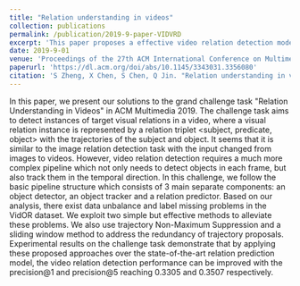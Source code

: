 ```yaml
---
title: "Relation understanding in videos"
collection: publications
permalink: /publication/2019-9-paper-VIDVRD
excerpt: 'This paper proposes a effective video relation detection model. <br/><img src='/images/crop.png'>'
date: 2019-9-01
venue: 'Proceedings of the 27th ACM International Conference on Multimedia'
paperurl: 'https://dl.acm.org/doi/abs/10.1145/3343031.3356080'
citation: 'S Zheng, X Chen, S Chen, Q Jin. "Relation understanding in videos." <i>2019 Proceedings of the 27th ACM International Conference on Multimedia</i>. 2662-2666.'
---
```

In this paper, we present our solutions to the grand challenge task "Relation Understanding in Videos" in ACM Multimedia 2019. The challenge task aims to detect instances of target visual relations in a video, where a visual relation instance is represented by a relation triplet <subject, predicate, object> with the trajectories of the subject and object. It seems that it is similar to the image relation detection task with the input changed from images to videos. However, video relation detection requires a much more complex pipeline which not only needs to detect objects in each frame, but also track them in the temporal direction. In this challenge, we follow the basic pipeline structure which consists of 3 main separate components: an object detector, an object tracker and a relation predictor. Based on our analysis, there exist data unbalance and label missing problems in the VidOR dataset. We exploit two simple but effective methods to alleviate these problems. We also use trajectory Non-Maximum Suppression and a sliding window method to address the redundancy of trajectory proposals. Experimental results on the challenge task demonstrate that by applying these proposed approaches over the state-of-the-art relation prediction model, the video relation detection performance can be improved with the precision@1 and precision@5 reaching 0.3305 and 0.3507 respectively.